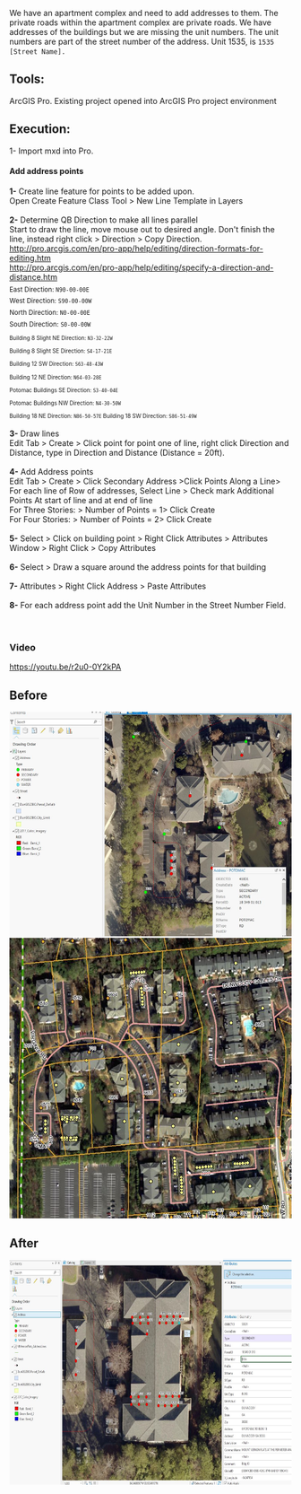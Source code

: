 We have an apartment complex and need to add addresses to them. The private roads within the apartment complex are private roads. We have addresses of the buildings but we are missing the unit numbers. The unit numbers are part of the street number of the address.  Unit 1535, is `1535 [Street Name].`
## Tools:
ArcGIS Pro.
Existing project opened into ArcGIS Pro project environment

## Execution:
1- Import mxd into Pro. <br>
#### Add address points <br>
<b>1-</b> Create line feature for points to be added upon. <br>
    Open Create Feature Class Tool > New Line Template in Layers <br>
    <br>
<b>2-</b> Determine QB Direction to make all lines parallel<br>
    Start to draw the line, move mouse out to desired angle. Don't finish the line, instead right click > Direction > Copy Direction. <br>
    http://pro.arcgis.com/en/pro-app/help/editing/direction-formats-for-editing.htm <br>
    http://pro.arcgis.com/en/pro-app/help/editing/specify-a-direction-and-distance.htm <br>
  <sub>
    East Direction: `N90-00-00E`<br>
    West Direction: `S90-00-00W`<br>
    North Direction: `N0-00-00E`<br>
    South Direction: `S0-00-00W`<br>
  </sub>
  <sub><sub>
    Building 8 Slight NE Direction: `N3-32-22W`<br>
    Building 8 Slight SE Direction: `S4-17-21E`<br>
    Building 12 SW Direction: `S63-48-43W`<br>
    Building 12 NE Direction: `N64-03-28E`<br>
    Potomac Buildings SE Direction: `S3-40-04E`<br>
    Potomac Buildings NW Direction: `N4-30-50W`<br>
    Building 18 NE Direction: `N86-50-57E`
    Building 18 SW Direction: `S86-51-49W`
  </sub></sub>
<br><br>
<b>3-</b> Draw lines <br>
    Edit Tab > Create > Click point for point one of line, right click Direction and Distance, type in Direction and Distance (Distance = 20ft). <br>
<br>
<b>4-</b> Add Address points <br>
    Edit Tab > Create > Click Secondary Address >Click Points Along a Line> For each line of Row of addresses, Select Line > Check mark Additional Points At start of line and at end of line<br>
    For Three Stories: > Number of Points = 1> Click Create <br>
    For Four Stories: > Number of Points = 2> Click Create <br>
<br>
<b>5-</b> Select > Click on building point > Right Click Attributes > Attributes Window > Right Click > Copy Attributes <br>
<br>
<b>6-</b> Select > Draw a square around the address points for that building <br>
<br>
<b>7-</b> Attributes > Right Click Address > Paste Attributes <br>
<br>
<b>8-</b> For each address point add the Unit Number in the Street Number Field. <br>
<br>
<br>
### Video
https://youtu.be/r2u0-0Y2kPA

## Before
<img src="https://github.com/akell47/GIS/blob/master/GISImages/before_addAddresses.JPG"
width="550" height="400"/> <br>
<img src="https://github.com/akell47/GIS/blob/master/GISImages/Before_addAddresses_SM.JPG"
width="600" height="500"/> <br>
## After
<img src="https://github.com/akell47/GIS/blob/master/GISImages/After_addAddresses.JPG"
width="550" height="400"/> <br>
